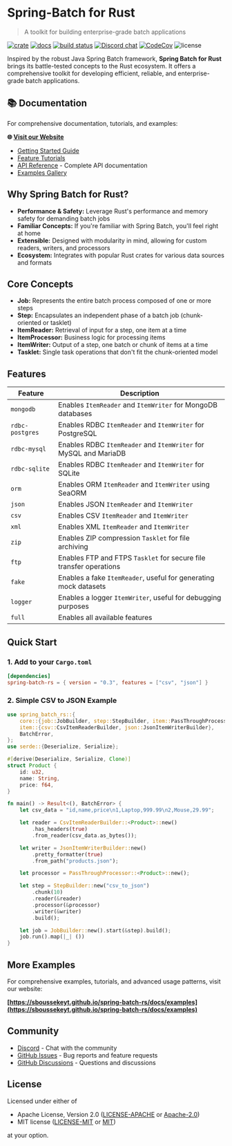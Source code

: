 # Spring-Batch for Rust

> A toolkit for building enterprise-grade batch applications

[![crate](https://img.shields.io/crates/v/spring-batch-rs.svg)](https://crates.io/crates/spring-batch-rs)
[![docs](https://docs.rs/spring-batch-rs/badge.svg)](https://docs.rs/spring-batch-rs)
[![build status](https://github.com/sboussekeyt/spring-batch-rs/actions/workflows/test.yml/badge.svg)](https://github.com/sboussekeyt/spring-batch-rs/actions/workflows/test.yml)
[![Discord chat](https://img.shields.io/discord/1097536141617528966.svg?logo=discord&style=flat-square)](https://discord.gg/9FNhawNsG6)
[![CodeCov](https://codecov.io/gh/sboussekeyt/spring-batch-rs/branch/main/graph/badge.svg)](https://codecov.io/gh/sboussekeyt/spring-batch-rs)
![license](https://shields.io/badge/license-MIT%2FApache--2.0-blue)

Inspired by the robust Java Spring Batch framework, **Spring Batch for Rust** brings its battle-tested concepts to the Rust ecosystem. It offers a comprehensive toolkit for developing efficient, reliable, and enterprise-grade batch applications.

## 📚 Documentation

For comprehensive documentation, tutorials, and examples:

**🌐 [Visit our Website](https://sboussekeyt.github.io/spring-batch-rs/)**

- [Getting Started Guide](https://sboussekeyt.github.io/spring-batch-rs/docs/getting-started)
- [Feature Tutorials](https://sboussekeyt.github.io/spring-batch-rs/docs/tutorials)
- [API Reference](https://docs.rs/spring-batch-rs) - Complete API documentation
- [Examples Gallery](https://sboussekeyt.github.io/spring-batch-rs/docs/examples)

## Why Spring Batch for Rust?

- **Performance & Safety:** Leverage Rust's performance and memory safety for demanding batch jobs
- **Familiar Concepts:** If you're familiar with Spring Batch, you'll feel right at home
- **Extensible:** Designed with modularity in mind, allowing for custom readers, writers, and processors
- **Ecosystem:** Integrates with popular Rust crates for various data sources and formats

## Core Concepts

- **Job:** Represents the entire batch process composed of one or more steps
- **Step:** Encapsulates an independent phase of a batch job (chunk-oriented or tasklet)
- **ItemReader:** Retrieval of input for a step, one item at a time
- **ItemProcessor:** Business logic for processing items
- **ItemWriter:** Output of a step, one batch or chunk of items at a time
- **Tasklet:** Single task operations that don't fit the chunk-oriented model

## Features

| **Feature**     | **Description**                                                    |
| --------------- | ------------------------------------------------------------------ |
| `mongodb`       | Enables `ItemReader` and `ItemWriter` for MongoDB databases        |
| `rdbc-postgres` | Enables RDBC `ItemReader` and `ItemWriter` for PostgreSQL          |
| `rdbc-mysql`    | Enables RDBC `ItemReader` and `ItemWriter` for MySQL and MariaDB   |
| `rdbc-sqlite`   | Enables RDBC `ItemReader` and `ItemWriter` for SQLite              |
| `orm`           | Enables ORM `ItemReader` and `ItemWriter` using SeaORM             |
| `json`          | Enables JSON `ItemReader` and `ItemWriter`                         |
| `csv`           | Enables CSV `ItemReader` and `ItemWriter`                          |
| `xml`           | Enables XML `ItemReader` and `ItemWriter`                          |
| `zip`           | Enables ZIP compression `Tasklet` for file archiving               |
| `ftp`           | Enables FTP and FTPS `Tasklet` for secure file transfer operations |
| `fake`          | Enables a fake `ItemReader`, useful for generating mock datasets   |
| `logger`        | Enables a logger `ItemWriter`, useful for debugging purposes       |
| `full`          | Enables all available features                                     |

## Quick Start

### 1. Add to your `Cargo.toml`

```toml
[dependencies]
spring-batch-rs = { version = "0.3", features = ["csv", "json"] }
```

### 2. Simple CSV to JSON Example

```rust
use spring_batch_rs::{
    core::{job::JobBuilder, step::StepBuilder, item::PassThroughProcessor},
    item::{csv::CsvItemReaderBuilder, json::JsonItemWriterBuilder},
    BatchError,
};
use serde::{Deserialize, Serialize};

#[derive(Deserialize, Serialize, Clone)]
struct Product {
    id: u32,
    name: String,
    price: f64,
}

fn main() -> Result<(), BatchError> {
    let csv_data = "id,name,price\n1,Laptop,999.99\n2,Mouse,29.99";

    let reader = CsvItemReaderBuilder::<Product>::new()
        .has_headers(true)
        .from_reader(csv_data.as_bytes());

    let writer = JsonItemWriterBuilder::new()
        .pretty_formatter(true)
        .from_path("products.json");

    let processor = PassThroughProcessor::<Product>::new();

    let step = StepBuilder::new("csv_to_json")
        .chunk(10)
        .reader(&reader)
        .processor(&processor)
        .writer(&writer)
        .build();

    let job = JobBuilder::new().start(&step).build();
    job.run().map(|_| ())
}
```

## More Examples

For comprehensive examples, tutorials, and advanced usage patterns, visit our website:

**[https://sboussekeyt.github.io/spring-batch-rs/docs/examples](https://sboussekeyt.github.io/spring-batch-rs/docs/examples)**

## Community

- [Discord](https://discord.gg/9FNhawNsG6) - Chat with the community
- [GitHub Issues](https://github.com/sboussekeyt/spring-batch-rs/issues) - Bug reports and feature requests
- [GitHub Discussions](https://github.com/sboussekeyt/spring-batch-rs/discussions) - Questions and discussions

## License

Licensed under either of

- Apache License, Version 2.0 ([LICENSE-APACHE](LICENSE-APACHE) or [Apache-2.0](http://www.apache.org/licenses/LICENSE-2.0))
- MIT license ([LICENSE-MIT](LICENSE-MIT) or [MIT](http://opensource.org/licenses/MIT))

at your option.
